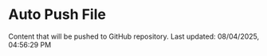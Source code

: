 # Auto Push File

Content that will be pushed to GitHub repository.
Last updated: 08/04/2025, 04:56:29 PM
